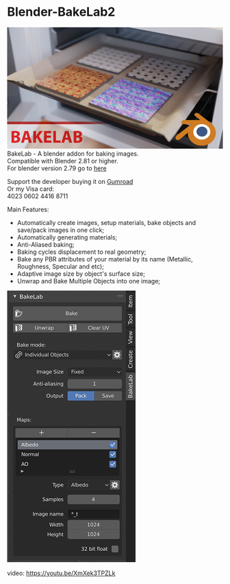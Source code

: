 # Blender-BakeLab2
![Thumbnail](bakelab_thumbnail_text_logo_small.jpg)
BakeLab - A blender addon for baking images.<br>
Compatible with Blender 2.81 or higher.<br>
For blender version 2.79 go to [here](https://github.com/Shahzod114/Bakelab-Blender-addon)

Support the developer buying it on [Gumroad](https://gum.co/Yvjci)<br>
Or my Visa card:<br>
4023 0602 4416 8711

Main Features:
* Automatically create images, setup materials, bake objects and save/pack images in one click;
* Automatically generating materials;
* Anti-Aliased baking;
* Baking cycles displacement to real geometry;
* Bake any PBR attributes of your material by its name (Metallic, Roughness, Specular and etc);
* Adaptive image size by object's surface size;
* Unwrap and Bake Multiple Objects into one image;

![Screen](bakelab_screen.png)

video:
https://youtu.be/XmXek3TPZLk
